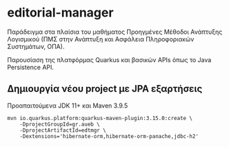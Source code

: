 # editorial-manager

Παράδειγμα στα πλαίσια του μαθήματος Προηγμένες Μέθοδοι Ανάπτυξης Λογισμικού (ΠΜΣ στην Ανάπτυξη και Ασφάλεια Πληροφοριακών Συστημάτων, ΟΠΑ).

Παρουσίαση της πλατφόρμας Quarkus και βασικών APIs όπως το Java Persistence API.

## Δημιουργία νέου project με JPA εξαρτήσεις


Προαπαιτούμενα JDK 11+ και Maven 3.9.5

```
mvn io.quarkus.platform:quarkus-maven-plugin:3.15.0:create \
    -DprojectGroupId=gr.aueb \
    -DprojectArtifactId=edtmgr \
    -Dextensions='hibernate-orm,hibernate-orm-panache,jdbc-h2'
```




